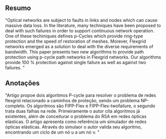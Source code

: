 ## Resumo

"Optical networks are subject to faults in links and nodes which can
cause massive data loss. In the literature, many techniques have been proposed
to deal with such failures in order to support continuous network operation. One
of these techiniques defines p-Cycles which provide ring-type protection and
the speed of restoration of meshes. Morever, Flexgrid networks emerged as a
solution to deal with the diverse requirements of bandwidth. This paper presents
two new algorithms to provide path protection using p-cycle path networks in
Flexgrid networks. Our algorithms provide 100 % protection against single
failure as well as against two failures.
"


## Anotações

"Artigo propoe dois algoritmos P-cycle para resolver o problema de redes flexgrid relacionado a caminhos de proteção, sendo um problema NP-completo. Os algoritmos são FIPP-Flex e FIPP-Flex-twofailure, o segundo trata duas falhas na rede. Primeiramente o autor cita algoritmos já existentes, além de conceiturar o problema do RSA em redes ópticas elásticas. O artigo apresenta como referência um simulador de redes ópticas elásticas. Através do simulaor o autor valida seu algoritmo, encontrando um ciclo de um nó u a um nó v.
 "
